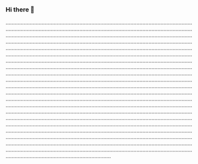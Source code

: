 ### Hi there 👋

..................................................................................................................................................................................................................................................................................................................................................................................................................................................................................................................................................................................................................................................................................................................................................................................................................................................................................................................................................................................................................................................................................................................................................................................................................................................................................................................................................................................................................................................................................................................................................................................................................................................................................................................................................................................................................................................................................................................................................................................................................................................................................................................................................................................................................................................................................................................................................................................................................................................................................................................................................................................................................................................................................................................................................................................
